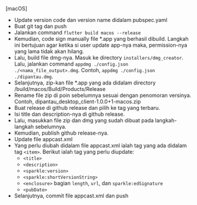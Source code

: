 [macOS]
* Update version code dan version name didalam pubspec.yaml
* Buat git tag dan push
* Jalankan command `flutter build macos --release`
* Kemudian, code sign manually file *.app yang berhasil dibuild. Langkah ini bertujuan agar ketika si user update app-nya maka, permission-nya yang lama tidak akan hilang.
* Lalu, build file dmg-nya. Masuk ke directory `installers/dmg_creator`. Lalu, jalankan command `appdmg ./config.json ./<nama_file_output>.dmg`. Contoh, `appdmg ./config.json ./dipantau.dmg`.
* Selanjutnya, zip-kan file *.app yang ada didalam directory /build/macos/Build/Products/Release
* Rename file zip di poin sebelumnya sesuai dengan penomoran versinya. Contoh, dipantau_desktop_client-1.0.0+1-macos.zip
* Buat release di github release dan pilih ke tag yang terbaru.
* Isi title dan description-nya di github release.
* Lalu, masukkan file zip dan dmg yang sudah dibuat pada langkah-langkah sebelumnya.
* Kemudian, publish github release-nya.
* Update file appcast.xml
* Yang perlu diubah didalam file appcast.xml ialah tag yang ada didalam tag `<item>`. Berikut ialah tag yang perlu diupdate:
  * `<title>`
  * `<description>`
  * `<sparkle:version>`
  * `<sparkle:shortVersionString>`
  * `<enclosure>` bagian `length`, `url`, dan `sparkle:edSignature`
  * `<pubDate>`
* Selanjutnya, commit file appcast.xml dan push